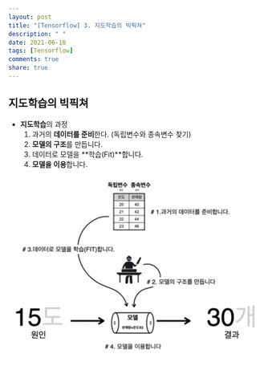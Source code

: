 ```yaml
---
layout: post
title: "[Tensorflow] 3. 지도학습의 빅픽쳐"
description: " "
date: 2021-06-18
tags: [Tensorflow]
comments: true
share: true
---
```


## 지도학습의 빅픽쳐

- **지도학습**의 과정
  1. 과거의 **데이터를 준비**한다. (독립변수와 종속변수 찾기)
  2. **모델의 구조**를 만듭니다.
  3. 데이터로 모델을 **학습(Fit)**합니다.
  4. **모델을 이용**합니다.

![image-20200827205445846](images/image-20200827205445846.png)



